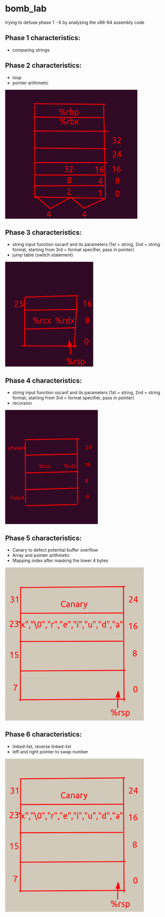 # bomb_lab
trying to defuse phase 1 - 6 by analyzing the x86-64 assembly code


## Phase 1 characteristics:
 - comparing strings 
 
 
## Phase 2 characteristics:
 - loop
 - pointer arithmetic

![](phase2.png)


## Phase 3 characteristics:
 - string input function sscanf and its parameters (1st = string, 2nd = string format, starting from 3rd = format specifier, pass in pointer)
 - jump table (switch statement)

![](phase3.png)


## Phase 4 characteristics:
 - string input function sscanf and its parameters (1st = string, 2nd = string format, starting from 3rd = format specifier, pass in pointer)
 - recursion

![](phase4.png)


## Phase 5 characteristics:
  - Canary to defect potential buffer overflow
  - Array and pointer arithmetic
  - Mapping index after masking the lower 4 bytes
    
![](phase5.png)


## Phase 6 characteristics:
  - linked-list, reverse linked-list
  - left and right pointer to swap number
    
![](phase5.png)
